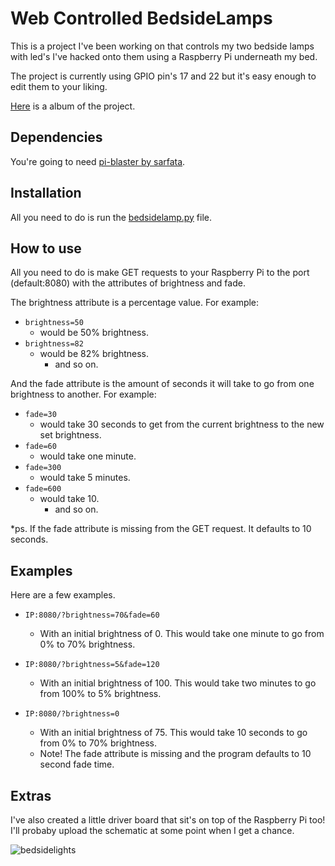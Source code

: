 # Web Controlled BedsideLamps

This is a project I've been working on that controls my two bedside lamps with led's I've hacked onto them using a Raspberry Pi underneath my bed.

The project is currently using GPIO pin's 17 and 22 but it's easy enough to edit them to your liking.


[Here](http://imgur.com/a/gEdbC) is a album of the project.

## Dependencies

You're going to need [pi-blaster by sarfata](https://github.com/sarfata/pi-blaster).


## Installation

All you need to do is run the [bedsidelamp.py](https://github.com/daned33/bedsidelamp/blob/master/bedsidelamp.py) file.

## How to use

All you need to do is make GET requests to your Raspberry Pi to the port (default:8080) with the attributes of brightness and fade.

The brightness attribute is a percentage value. For example:

* `brightness=50` 
  * would be 50% brightness.
* `brightness=82` 
  * would be 82% brightness.
    * and so on.

And the fade attribute is the amount of seconds it will take to go from one brightness to another. For example:

* `fade=30`
  * would take 30 seconds to get from the current brightness to the new set brightness.
* `fade=60` 
  * would take one minute.
* `fade=300` 
  * would take 5 minutes.
* `fade=600` 
  * would take 10.
    * and so on.

*ps. If the fade attribute is missing from the GET request. It defaults to 10 seconds.

## Examples

Here are a few examples.

* `IP:8080/?brightness=70&fade=60`
  * With an initial brightness of 0. This would take one minute to go from 0% to 70% brightness.
  
* `IP:8080/?brightness=5&fade=120`
  * With an initial brightness of 100. This would take two minutes to go from 100% to 5% brightness.
  
* `IP:8080/?brightness=0`
  * With an initial brightness of 75. This would take 10 seconds to go from 0% to 70% brightness.
  * Note! The fade attribute is missing and the program defaults to 10 second fade time.
  
## Extras

I've also created a little driver board that sit's on top of the Raspberry Pi too! I'll probaby upload the schematic at some point when I get a chance.

![bedsidelights](http://i.imgur.com/To0EodLl.jpg)
